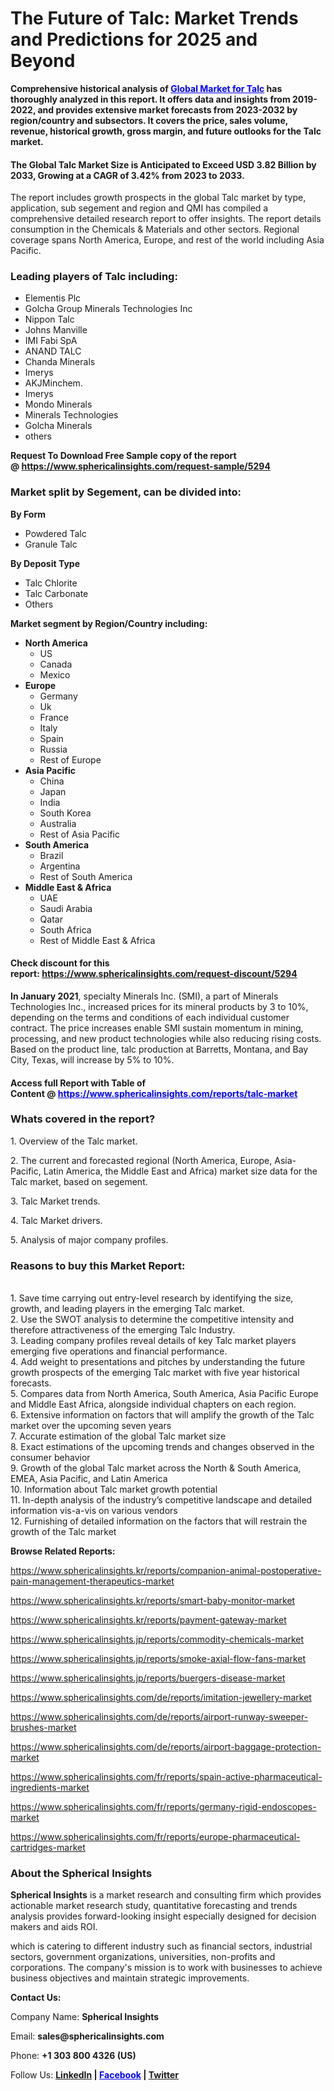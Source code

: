 <h1>The Future of Talc: Market Trends and Predictions for 2025 and Beyond</h1>
<p><strong>Comprehensive historical analysis of&nbsp;<span style="color: #0000ff;"><a style="color: #0000ff;" href="https://www.sphericalinsights.com/reports/talc-market" target="_blank" rel="noopener">Global Market for Talc</a></span>&nbsp;has thoroughly analyzed in this report. It offers data and insights from 2019-2022, and provides extensive market forecasts from 2023-2032 by region/country and subsectors. It covers the price, sales volume, revenue, historical growth, gross margin, and future outlooks for the Talc market.</strong></p>
<h4><strong>The Global Talc Market Size is Anticipated to Exceed USD 3.82 Billion by 2033, Growing at a CAGR of 3.42% from 2023 to 2033.</strong></h4>
<p>The report includes growth prospects in the global Talc market by type, application, sub segement and region and QMI has compiled a comprehensive detailed research report to offer insights. The report details consumption in the Chemicals &amp; Materials and other sectors. Regional coverage spans North America, Europe, and rest of the world including Asia Pacific.</p>
<h3><strong>Leading players of Talc including:</strong></h3>
<ul>
<li>Elementis Plc</li>
<li>Golcha Group Minerals Technologies Inc</li>
<li>Nippon Talc</li>
<li>Johns Manville</li>
<li>IMI Fabi SpA</li>
<li>ANAND TALC</li>
<li>Chanda Minerals</li>
<li>Imerys</li>
<li>AKJMinchem.</li>
<li>Imerys</li>
<li>Mondo Minerals</li>
<li>Minerals Technologies</li>
<li>Golcha Minerals</li>
<li>others</li>
</ul>
<p><strong>Request To Download Free Sample copy of the report @&nbsp;<a href="https://www.sphericalinsights.com/request-sample/5294" target="_blank" rel="noopener">https://www.sphericalinsights.com/request-sample/5294</a></strong></p>
<h3><strong>Market split by Segement, can be divided into:</strong></h3>
<p><strong>By Form</strong></p>
<ul>
<li>Powdered Talc</li>
<li>Granule Talc</li>
</ul>
<p><strong>By Deposit Type</strong></p>
<ul>
<li>Talc Chlorite</li>
<li>Talc Carbonate</li>
<li>Others</li>
</ul>
<p><strong>Market segment by Region/Country including:</strong></p>
<ul>
<li><strong>North America</strong>
<ul>
<li>US</li>
<li>Canada</li>
<li>Mexico</li>
</ul>
</li>
<li><strong>Europe</strong>
<ul>
<li>Germany</li>
<li>Uk</li>
<li>France</li>
<li>Italy</li>
<li>Spain</li>
<li>Russia</li>
<li>Rest of Europe</li>
</ul>
</li>
<li><strong>Asia Pacific</strong>
<ul>
<li>China</li>
<li>Japan</li>
<li>India</li>
<li>South Korea</li>
<li>Australia</li>
<li>Rest of Asia Pacific</li>
</ul>
</li>
<li><strong>South America</strong>
<ul>
<li>Brazil</li>
<li>Argentina</li>
<li>Rest of South America</li>
</ul>
</li>
<li><strong>Middle East &amp; Africa</strong>
<ul>
<li>UAE</li>
<li>Saudi Arabia</li>
<li>Qatar</li>
<li>South Africa</li>
<li>Rest of Middle East &amp; Africa</li>
</ul>
</li>
</ul>
<h4>Check discount for this report:&nbsp;<a href="https://www.sphericalinsights.com/request-discount/5294" target="_blank" rel="noopener">https://www.sphericalinsights.com/request-discount/5294</a></h4>
<p><strong>In January 2021</strong>, specialty Minerals Inc. (SMI), a part of Minerals Technologies Inc., increased prices for its mineral products by 3 to 10%, depending on the terms and conditions of each individual customer contract. The price increases enable SMI sustain momentum in mining, processing, and new product technologies while also reducing rising costs. Based on the product line, talc production at Barretts, Montana, and Bay City, Texas, will increase by 5% to 10%.</p>
<h4>Access full Report with Table of Content&nbsp;@&nbsp;<span style="color: #0000ff;"><a style="color: #0000ff;" href="https://www.sphericalinsights.com/reports/talc-market" target="_blank" rel="noopener">https://www.sphericalinsights.com/reports/talc-market</a></span></h4>
<h3><strong>Whats covered in the report?</strong></h3>
<p>1. Overview of the Talc market.</p>
<p>2. The current and forecasted regional (North America, Europe, Asia-Pacific, Latin America, the Middle East and Africa) market size data for the Talc market, based on segement.</p>
<p>3. Talc Market trends.</p>
<p>4. Talc Market drivers.</p>
<p>5. Analysis of major company profiles.</p>
<h3><strong>Reasons to buy this Market Report:</strong></h3>
<p><br />1. Save time carrying out entry-level research by identifying the size, growth, and leading players in the emerging Talc market.<br />2. Use the SWOT analysis to determine the competitive intensity and therefore attractiveness of the emerging Talc Industry.<br />3. Leading company profiles reveal details of key Talc market players emerging five operations and financial performance.<br />4. Add weight to presentations and pitches by understanding the future growth prospects of the emerging Talc market with five year historical forecasts.<br />5. Compares data from North America, South America, Asia Pacific Europe and Middle East Africa, alongside individual chapters on each region.<br />6. Extensive information on factors that will amplify the growth of the Talc market over the upcoming seven years<br />7. Accurate estimation of the global Talc market size<br />8. Exact estimations of the upcoming trends and changes observed in the consumer behavior<br />9. Growth of the global Talc market across the North &amp; South America, EMEA, Asia Pacific, and Latin America<br />10. Information about Talc market growth potential<br />11. In-depth analysis of the industry&rsquo;s competitive landscape and detailed information vis-a-vis on various vendors<br />12. Furnishing of detailed information on the factors that will restrain the growth of the Talc market</p>
<p><strong>Browse Related Reports:</strong></p>
<p><a href="https://www.sphericalinsights.kr/reports/companion-animal-postoperative-pain-management-therapeutics-market">https://www.sphericalinsights.kr/reports/companion-animal-postoperative-pain-management-therapeutics-market</a></p>
<p><a href="https://www.sphericalinsights.kr/reports/smart-baby-monitor-market">https://www.sphericalinsights.kr/reports/smart-baby-monitor-market</a></p>
<p><a href="https://www.sphericalinsights.kr/reports/payment-gateway-market">https://www.sphericalinsights.kr/reports/payment-gateway-market</a></p>
<p><a href="https://www.sphericalinsights.jp/reports/commodity-chemicals-market">https://www.sphericalinsights.jp/reports/commodity-chemicals-market</a>&nbsp;</p>
<p><a href="https://www.sphericalinsights.jp/reports/smoke-axial-flow-fans-market">https://www.sphericalinsights.jp/reports/smoke-axial-flow-fans-market</a></p>
<p><a href="https://www.sphericalinsights.jp/reports/buergers-disease-market">https://www.sphericalinsights.jp/reports/buergers-disease-market</a></p>
<p><a href="https://www.sphericalinsights.com/de/reports/imitation-jewellery-market">https://www.sphericalinsights.com/de/reports/imitation-jewellery-market</a></p>
<p><a href="https://www.sphericalinsights.com/de/reports/airport-runway-sweeper-brushes-market">https://www.sphericalinsights.com/de/reports/airport-runway-sweeper-brushes-market</a>&nbsp;</p>
<p><a href="https://www.sphericalinsights.com/de/reports/airport-baggage-protection-market">https://www.sphericalinsights.com/de/reports/airport-baggage-protection-market</a></p>
<p><a href="https://www.sphericalinsights.com/fr/reports/spain-active-pharmaceutical-ingredients-market">https://www.sphericalinsights.com/fr/reports/spain-active-pharmaceutical-ingredients-market</a>&nbsp;</p>
<p><a href="https://www.sphericalinsights.com/fr/reports/germany-rigid-endoscopes-market">https://www.sphericalinsights.com/fr/reports/germany-rigid-endoscopes-market</a>&nbsp;</p>
<p><a href="https://www.sphericalinsights.com/fr/reports/europe-pharmaceutical-cartridges-market">https://www.sphericalinsights.com/fr/reports/europe-pharmaceutical-cartridges-market</a>&nbsp;</p>
<h3><strong>About the Spherical Insights</strong></h3>
<p><strong>Spherical Insights</strong>&nbsp;is a market research and consulting firm which provides actionable market research study, quantitative forecasting and trends analysis provides forward-looking insight especially designed for decision makers and aids ROI.</p>
<p>which is catering to different industry such as financial sectors, industrial sectors, government organizations, universities, non-profits and corporations. The company's mission is to work with businesses to achieve business objectives and maintain strategic improvements.</p>
<p><strong>Contact Us:</strong></p>
<p>Company Name:&nbsp;<strong>Spherical Insights</strong></p>
<p>Email:&nbsp;<strong>sales@sphericalinsights.com</strong></p>
<p>Phone:&nbsp;<strong>+1 303 800 4326 (US)</strong></p>
<p>Follow Us:&nbsp;<strong><a href="https://www.linkedin.com/company/spherical-insight/"><u>LinkedIn</u></a>&nbsp;|&nbsp;<span style="color: #0000ff;"><a style="color: #0000ff;" href="https://www.facebook.com/sphericalinsights22"><u>Facebook</u></a>&nbsp;</span>|&nbsp;<a href="https://twitter.com/SInsights_US"><u>Twitter</u></a></strong></p>
